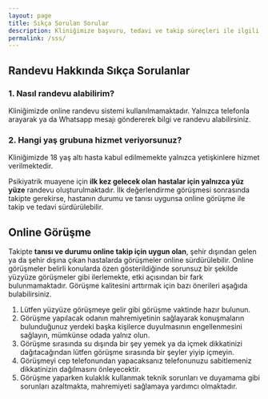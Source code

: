 ```yaml
---
layout: page
title: Sıkça Sorulan Sorular
description: Kliniğimize başvuru, tedavi ve takip süreçleri ile ilgili sıkça sorulan soruların yanıtlarına buradan ulaşabilirsiniz.
permalink: /sss/
---
```

## Randevu Hakkında Sıkça Sorulanlar

### 1. Nasıl randevu alabilirim?
Kliniğimizde online randevu sistemi kullanılmamaktadır.</b> Yalnızca telefonla arayarak ya da Whatsapp mesajı göndererek bilgi ve randevu alabilirsiniz.

### 2. Hangi yaş grubuna hizmet veriyorsunuz?
Kliniğimizde 18 yaş altı hasta kabul edilmemekte yalnızca yetişkinlere hizmet verilmektedir. 

Psikiyatrik muayene için <b>ilk kez gelecek olan hastalar için yalnızca yüz yüze</b> randevu oluşturulmaktadır. İlk değerlendirme görüşmesi sonrasında takipte gerekirse, hastanın durumu ve tanısı uygunsa online görüşme ile takip ve tedavi sürdürülebilir.

## Online Görüşme
Takipte <b>tanısı ve durumu online takip için uygun olan</b>, şehir dışından gelen ya da şehir dışına çıkan hastalarda görüşmeler online sürdürülebilir. Online görüşmeler belirli konularda özen gösterildiğinde sorunsuz bir şekilde yüzyüze görüşmeler gibi ilerlemekte, etki açısından bir fark bulunmamaktadır. Görüşme kalitesini arttırmak için bazı önerileri aşağıda bulabilirsiniz.

1. Lütfen yüzyüze görüşmeye gelir gibi görüşme vaktinde hazır bulunun.
2. Görüşme yapılacak odanın mahremiyetinin sağlayarak konuşmaların bulunduğunuz yerdeki başka kişilerce duyulmasının engellenmesini sağlayın, mümkünse odada yalnız olun.
3. Görüşme sırasında su dışında bir şey yemek ya da içmek dikkatinizi dağıtacağından lütfen görüşme sırasında bir şeyler yiyip içmeyin.
4. Görüşmeyi cep telefonundan yapacaksanız telefonunuzu sabitlemeniz dikkatinizin dağılmasını önleyecektir.
5. Görüşme yaparken kulaklık kullanmak teknik sorunları ve duyamama gibi sorunları azaltmakta, mahremiyeti sağlamaya yardımcı olmaktadır.
